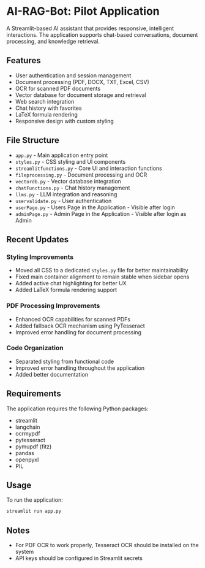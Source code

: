 # AI-RAG-Bot: Pilot Application

A Streamlit-based AI assistant that provides responsive, intelligent interactions. The application supports chat-based conversations, document processing, and knowledge retrieval.

## Features

- User authentication and session management
- Document processing (PDF, DOCX, TXT, Excel, CSV)
- OCR for scanned PDF documents
- Vector database for document storage and retrieval
- Web search integration
- Chat history with favorites
- LaTeX formula rendering
- Responsive design with custom styling

## File Structure

- `app.py` - Main application entry point
- `styles.py` - CSS styling and UI components
- `streamlitfunctions.py` - Core UI and interaction functions
- `fileprocessing.py` - Document processing and OCR
- `vectordb.py` - Vector database integration
- `chatFunctions.py` - Chat history management
- `llms.py` - LLM integration and reasoning
- `uservalidate.py` - User authentication
- `userPage.py` - Users Page in the Application - Visible after login
- `adminPage.py` - Admin Page in the Application - Visible after login as Admin

## Recent Updates

### Styling Improvements
- Moved all CSS to a dedicated `styles.py` file for better maintainability
- Fixed main container alignment to remain stable when sidebar opens
- Added active chat highlighting for better UX
- Added LaTeX formula rendering support

### PDF Processing Improvements
- Enhanced OCR capabilities for scanned PDFs
- Added fallback OCR mechanism using PyTesseract
- Improved error handling for document processing

### Code Organization
- Separated styling from functional code
- Improved error handling throughout the application
- Added better documentation

## Requirements

The application requires the following Python packages:
- streamlit
- langchain
- ocrmypdf
- pytesseract
- pymupdf (fitz)
- pandas
- openpyxl
- PIL

## Usage

To run the application:

```bash
streamlit run app.py
```

## Notes

- For PDF OCR to work properly, Tesseract OCR should be installed on the system
- API keys should be configured in Streamlit secrets 
